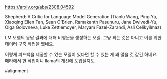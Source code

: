 https://arxiv.org/abs/2308.04592

Shepherd: A Critic for Language Model Generation (Tianlu Wang, Ping Yu, Xiaoqing Ellen Tan, Sean O'Brien, Ramakanth Pasunuru, Jane Dwivedi-Yu, Olga Golovneva, Luke Zettlemoyer, Maryam Fazel-Zarandi, Asli Celikyilmaz)

LM 모델의 응답 결과에 대해 비평문을 생성하는 모델. 그냥 되는 것은 아니고 이를 위한 데이터 구축 작업을 했네요.

이렇게 피드백을 제공할 수 있는 모델이 있다면 할 수 있는 게 꽤 많을 것 같긴 하네요. 메타에서 한 작업이니 llama의 개선에 도입될지도.

#alignment 